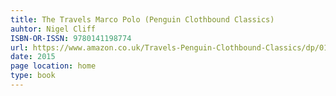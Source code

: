 ```yaml
---
title: The Travels Marco Polo (Penguin Clothbound Classics) 
auhtor: Nigel Cliff
ISBN-OR-ISSN: 9780141198774
url: https://www.amazon.co.uk/Travels-Penguin-Clothbound-Classics/dp/014119877X/ref=sr_1_1?crid=1HIUCHMZXJXPQ&keywords=marco+polo&qid=1641872067&s=books&sprefix=marco+polo%2Cstripbooks%2C59&sr=1-1
date: 2015
page location: home
type: book
---   
```

